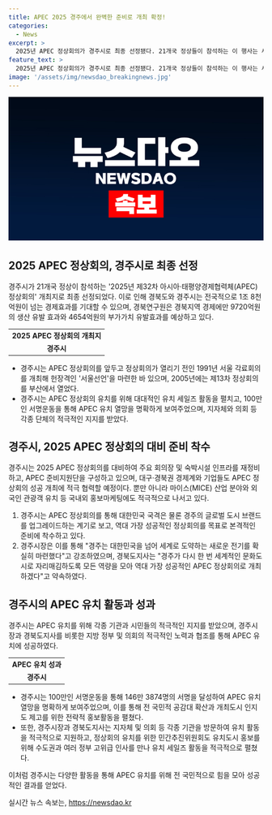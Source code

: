 ```yaml
---
title: APEC 2025 경주에서 완벽한 준비로 개최 확정!
categories:
  - News
excerpt: >
  2025년 APEC 정상회의가 경주시로 최종 선정됐다. 21개국 정상들이 참석하는 이 행사는 세계 최대 지역경제협력체로 꼽히며 경북도는 1조 8천억원의 경제효과를 기대하고 있다. 이로 인해 경주시는 전 세계적인 도시 브랜드로 거듭나고, 대구·경북권 경제계와 기업들도 적극 협력할 계획이다. 주낙영 경주시장과 이철우 경북도지사는 성공적인 개최를 약속했다. APEC 유치를 위한 역대급 홍보와 협조로 경주시는 대한민국뿐 아니라 세계로 도약할 준비를 마쳤다.
feature_text: >
  2025년 APEC 정상회의가 경주시로 최종 선정됐다. 21개국 정상들이 참석하는 이 행사는 세계 최대 지역경제협력체로 꼽히며 경북도는 1조 8천억원의 경제효과를 기대하고 있다. 이로 인해 경주시는 전 세계적인 도시 브랜드로 거듭나고, 대구·경북권 경제계와 기업들도 적극 협력할 계획이다. 주낙영 경주시장과 이철우 경북도지사는 성공적인 개최를 약속했다. APEC 유치를 위한 역대급 홍보와 협조로 경주시는 대한민국뿐 아니라 세계로 도약할 준비를 마쳤다.
image: '/assets/img/newsdao_breakingnews.jpg'
---
```


<p><img src="/assets/img/newsdao_breakingnews.jpg" alt="pcversion 속보" /></p>

<h2 data-ke-size="size26">2025 APEC 정상회의, 경주시로 최종 선정</h2>

<p data-ke-size="size16">경주시가 21개국 정상이 참석하는 '2025년 제32차 아시아·태평양경제협력체(APEC) 정상회의' 개최지로 최종 선정되었다. 이로 인해 경북도와 경주시는 전국적으로 1조 8천억원이 넘는 경제효과를 기대할 수 있으며, 경북연구원은 경북지역 경제에만 9720억원의 생산 유발 효과와 4654억원의 부가가치 유발효과를 예상하고 있다.</p>

<table>
  <tr>
    <td style="text-align: center; height: 17px;"><b>2025 APEC 정상회의 개최지</b></td>
  </tr>
  <tr>
    <td style="text-align: center; height: 17px;"><b>경주시</b></td>
  </tr>
</table>

<ul>
  <li>경주시는 APEC 정상회의를 앞두고 정상회의가 열리기 전인 1991년 서울 각료회의를 개최해 헌장격인 '서울선언'을 마련한 바 있으며, 2005년에는 제13차 정상회의를 부산에서 열었다.</li>
  <li>경주시는 APEC 정상회의 유치를 위해 대대적인 유치 세일즈 활동을 펼치고, 100만인 서명운동을 통해 APEC 유치 열망을 명확하게 보여주었으며, 지자체와 의회 등 각종 단체의 적극적인 지지를 받았다.</li>
</ul>

<h2 data-ke-size="size26">경주시, 2025 APEC 정상회의 대비 준비 착수</h2>

<p data-ke-size="size16">경주시는 2025 APEC 정상회의를 대비하여 주요 회의장 및 숙박시설 인프라를 재정비하고, APEC 준비지원단을 구성하고 있으며, 대구·경북권 경제계와 기업들도 APEC 정상회의 성공 개최에 적극 협력할 예정이다. 뿐만 아니라 마이스(MICE) 산업 분야와 외국인 관광객 유치 등 국내외 홍보마케팅에도 적극적으로 나서고 있다.</p>

<ol>
  <li>경주시는 APEC 정상회의를 통해 대한민국 국격은 물론 경주의 글로벌 도시 브랜드를 업그레이드하는 계기로 보고, 역대 가장 성공적인 정상회의를 목표로 본격적인 준비에 착수하고 있다.</li>
  <li>경주시장은 이를 통해 "경주는 대한민국을 넘어 세계로 도약하는 새로운 전기를 확실히 마련했다"고 강조하였으며, 경북도지사는 "경주가 다시 한 번 세계적인 문화도시로 자리매김하도록 모든 역량을 모아 역대 가장 성공적인 APEC 정상회의로 개최하겠다"고 약속하였다.</li>
</ol>

<h2 data-ke-size="size26">경주시의 APEC 유치 활동과 성과</h2>

<p data-ke-size="size16">경주시는 APEC 유치를 위해 각종 기관과 시민들의 적극적인 지지를 받았으며, 경주시장과 경북도지사를 비롯한 지방 정부 및 의회의 적극적인 노력과 협조를 통해 APEC 유치에 성공하였다.</p>

<table>
  <tr>
    <td style="text-align: center; height: 17px;"><b>APEC 유치 성과</b></td>
  </tr>
  <tr>
    <td style="text-align: center; height: 17px;"><b>경주시</b></td>
  </tr>
</table>

<ul>
  <li>경주시는 100만인 서명운동을 통해 146만 3874명의 서명을 달성하여 APEC 유치 열망을 명확하게 보여주었으며, 이를 통해 전 국민적 공감대 확산과 개최도시 인지도 제고를 위한 전략적 홍보활동을 펼쳤다.</li>
  <li>또한, 경주시장과 경북도지사는 지자체 및 의회 등 각종 기관을 방문하여 유치 활동을 적극적으로 지원하고, 정상회의 유치를 위한 민간추진위원회도 유치도시 홍보를 위해 수도권과 여러 정부 고위급 인사를 만나 유치 세일즈 활동을 적극적으로 펼쳤다.</li>
</ul>

<p data-ke-size="size16">이처럼 경주시는 다양한 활동을 통해 APEC 유치를 위해 전 국민적으로 힘을 모아 성공적인 결과를 얻었다.</p>
실시간 뉴스 속보는, <a href="https://newsdao.kr" rel="dofollow">https://newsdao.kr</a>


